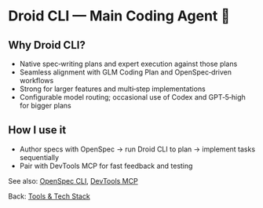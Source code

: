 # Droid CLI — Main Coding Agent 🤖

## Why Droid CLI?
- Native spec‑writing plans and expert execution against those plans
- Seamless alignment with GLM Coding Plan and OpenSpec‑driven workflows
- Strong for larger features and multi‑step implementations
- Configurable model routing; occasional use of Codex and GPT‑5‑high for bigger plans

## How I use it
- Author specs with OpenSpec → run Droid CLI to plan → implement tasks sequentially
- Pair with DevTools MCP for fast feedback and testing

See also: [OpenSpec CLI](./openspec-cli.md), [DevTools MCP](./devtools-mcp.md)

Back: [Tools & Tech Stack](./README.md)
